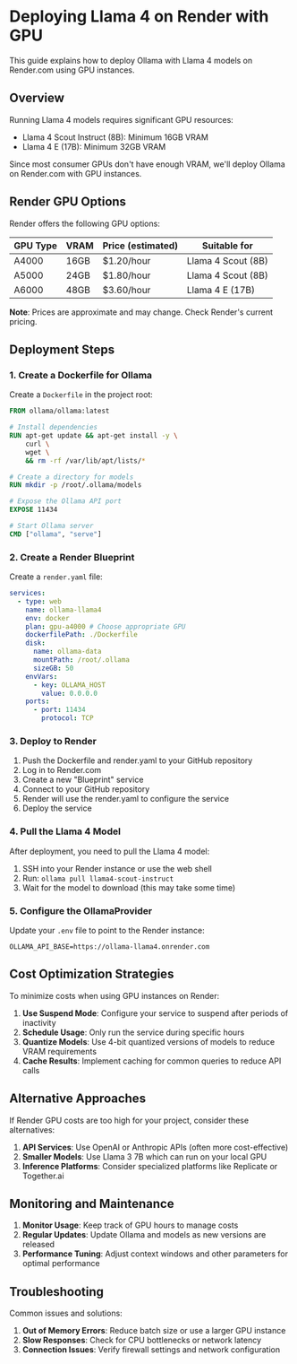# Deploying Llama 4 on Render with GPU

This guide explains how to deploy Ollama with Llama 4 models on Render.com using GPU instances.

## Overview

Running Llama 4 models requires significant GPU resources:
- Llama 4 Scout Instruct (8B): Minimum 16GB VRAM
- Llama 4 E (17B): Minimum 32GB VRAM

Since most consumer GPUs don't have enough VRAM, we'll deploy Ollama on Render.com with GPU instances.

## Render GPU Options

Render offers the following GPU options:

| GPU Type | VRAM | Price (estimated) | Suitable for |
|----------|------|-------------------|--------------|
| A4000    | 16GB | $1.20/hour        | Llama 4 Scout (8B) |
| A5000    | 24GB | $1.80/hour        | Llama 4 Scout (8B) |
| A6000    | 48GB | $3.60/hour        | Llama 4 E (17B) |

**Note**: Prices are approximate and may change. Check Render's current pricing.

## Deployment Steps

### 1. Create a Dockerfile for Ollama

Create a `Dockerfile` in the project root:

```dockerfile
FROM ollama/ollama:latest

# Install dependencies
RUN apt-get update && apt-get install -y \
    curl \
    wget \
    && rm -rf /var/lib/apt/lists/*

# Create a directory for models
RUN mkdir -p /root/.ollama/models

# Expose the Ollama API port
EXPOSE 11434

# Start Ollama server
CMD ["ollama", "serve"]
```

### 2. Create a Render Blueprint

Create a `render.yaml` file:

```yaml
services:
  - type: web
    name: ollama-llama4
    env: docker
    plan: gpu-a4000 # Choose appropriate GPU
    dockerfilePath: ./Dockerfile
    disk:
      name: ollama-data
      mountPath: /root/.ollama
      sizeGB: 50
    envVars:
      - key: OLLAMA_HOST
        value: 0.0.0.0
    ports:
      - port: 11434
        protocol: TCP
```

### 3. Deploy to Render

1. Push the Dockerfile and render.yaml to your GitHub repository
2. Log in to Render.com
3. Create a new "Blueprint" service
4. Connect to your GitHub repository
5. Render will use the render.yaml to configure the service
6. Deploy the service

### 4. Pull the Llama 4 Model

After deployment, you need to pull the Llama 4 model:

1. SSH into your Render instance or use the web shell
2. Run: `ollama pull llama4-scout-instruct`
3. Wait for the model to download (this may take some time)

### 5. Configure the OllamaProvider

Update your `.env` file to point to the Render instance:

```
OLLAMA_API_BASE=https://ollama-llama4.onrender.com
```

## Cost Optimization Strategies

To minimize costs when using GPU instances on Render:

1. **Use Suspend Mode**: Configure your service to suspend after periods of inactivity
2. **Schedule Usage**: Only run the service during specific hours
3. **Quantize Models**: Use 4-bit quantized versions of models to reduce VRAM requirements
4. **Cache Results**: Implement caching for common queries to reduce API calls

## Alternative Approaches

If Render GPU costs are too high for your project, consider these alternatives:

1. **API Services**: Use OpenAI or Anthropic APIs (often more cost-effective)
2. **Smaller Models**: Use Llama 3 7B which can run on your local GPU
3. **Inference Platforms**: Consider specialized platforms like Replicate or Together.ai

## Monitoring and Maintenance

1. **Monitor Usage**: Keep track of GPU hours to manage costs
2. **Regular Updates**: Update Ollama and models as new versions are released
3. **Performance Tuning**: Adjust context windows and other parameters for optimal performance

## Troubleshooting

Common issues and solutions:

1. **Out of Memory Errors**: Reduce batch size or use a larger GPU instance
2. **Slow Responses**: Check for CPU bottlenecks or network latency
3. **Connection Issues**: Verify firewall settings and network configuration
